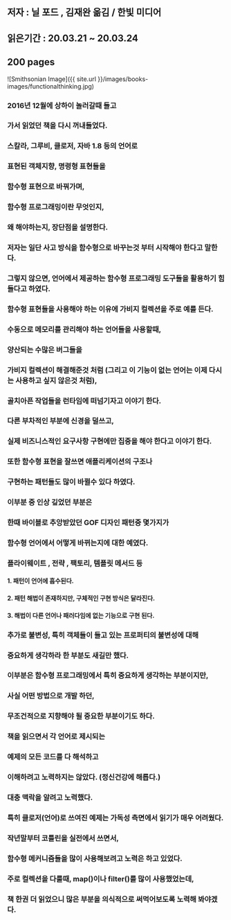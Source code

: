## 저자 : 닐 포드 , 김재완 옮김 / 한빛 미디어

## 읽은기간 : 20.03.21 ~ 20.03.24

## 200 pages

![Smithsonian Image]({{ site.url }}/images/books-images/functionalthinking.jpg)

### 2016년 12월에 상하이 놀러갈때 들고

### 가서 읽었던 책을 다시 꺼내들었다.

### 스칼라, 그루비, 클로저, 자바 1.8 등의 언어로

### 표현된 객체지향, 명령형 표현들을

### 함수형 표현으로 바꿔가며,

### 함수형 프로그래밍이란 무엇인지,

### 왜 해야하는지, 장단점을 설명한다.

### 저자는 일단 사고 방식을 함수형으로 바꾸는것 부터 시작해야 한다고 말한다.

### 그렇지 않으면, 언어에서 제공하는 함수형 프로그래밍 도구들을 활용하기 힘들다고 하였다.

### 함수형 표현들을 사용해야 하는 이유에 가비지 컬렉션을 주로 예를 든다.

### 수동으로 메모리를 관리해야 하는 언어들을 사용할때,

### 양산되는 수많은 버그들을

### 가비지 컬렉션이 해결해준것 처럼 (그리고 이 기능이 없는 언어는 이제 다시는 사용하고 싶지 않은것 처럼),

### 골치아픈 작업들을 런타임에 떠넘기자고 이야기 한다.

### 다른 부차적인 부분에 신경을 덜쓰고,

### 실제 비즈니스적인 요구사항 구현에만 집중을 해야 한다고 이야기 한다.

### 또한 함수형 표현을 잘쓰면 애플리케이션의 구조나

### 구현하는 패턴들도 많이 바뀔수 있다 하였다.

### 이부분 중 인상 깊었던 부분은

### 한때 바이블로 추앙받았던 GOF 디자인 패턴중 몇가지가

### 함수형 언어에서 어떻게 바뀌는지에 대한 예였다.

### 플라이웨이트 , 전략 , 팩토리, 템플릿 메서드 등

#### 1. 패턴이 언어에 흡수된다.

#### 2. 패턴 해법이 존재하지만, 구체적인 구현 방식은 달라진다.

#### 3. 해법이 다른 언어나 패러다임에 없는 기능으로 구현 된다.

### 추가로 불변성, 특히 객체들이 들고 있는 프로퍼티의 불변성에 대해

### 중요하게 생각하라 한 부분도 새길만 했다.

### 이부분은 함수형 프로그래밍에서 특히 중요하게 생각하는 부분이지만,

### 사실 어떤 방법으로 개발 하던,

### 무조건적으로 지향해야 될 중요한 부분이기도 하다.


### 책을 읽으면서 각 언어로 제시되는

### 예제의 모든 코드를 다 해석하고

### 이해하려고 노력하지는 않았다. (정신건강에 해롭다.)

### 대충 맥락을 알려고 노력했다.

### 특히 클로저(언어)로 쓰여진 예제는 가독성 측면에서 읽기가 매우 어려웠다.

### 작년말부터 코틀린을 실전에서 쓰면서,

### 함수형 메커니즘들을 많이 사용해보려고 노력은 하고 있었다.

### 주로 컬렉션을 다룰때, map()이나 filter()를 많이 사용했었는데,

### 책 한권 더 읽었으니 많은 부분을 의식적으로 써먹어보도록 노력해 봐야겠다.

